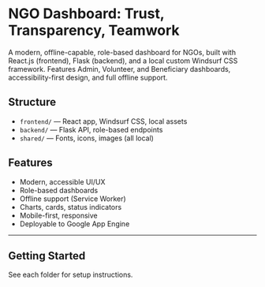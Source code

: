 # NGO Dashboard: Trust, Transparency, Teamwork

A modern, offline-capable, role-based dashboard for NGOs, built with React.js (frontend), Flask (backend), and a local custom Windsurf CSS framework. Features Admin, Volunteer, and Beneficiary dashboards, accessibility-first design, and full offline support.

## Structure
- `frontend/` — React app, Windsurf CSS, local assets
- `backend/` — Flask API, role-based endpoints
- `shared/` — Fonts, icons, images (all local)

## Features
- Modern, accessible UI/UX
- Role-based dashboards
- Offline support (Service Worker)
- Charts, cards, status indicators
- Mobile-first, responsive
- Deployable to Google App Engine

---

## Getting Started
See each folder for setup instructions.
